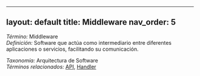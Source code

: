 
---
layout: default
title: Middleware
nav_order: 5
---

*Término:* Middleware  
*Definición:* Software que actúa como intermediario entre diferentes aplicaciones o servicios, facilitando su comunicación.

*Taxonomía:* Arquitectura de Software  
*Términos relacionados:* [API](https://maleniski.github.io/diccionario-angl-tec-mx/docs/alfabeticamente/A/api/), [Handler](https://maleniski.github.io/diccionario-angl-tec-mx/docs/alfabeticamente/H/handler/)
